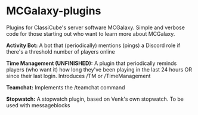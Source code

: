 # MCGalaxy-plugins
Plugins for ClassiCube's server software MCGalaxy. Simple and verbose code for those starting out who want to learn more about MCGalaxy.

<b>Activity Bot:</b>
A bot that (periodically) mentions (pings) a Discord role if there's a threshold number of players online

<b>Time Management (UNFINISHED):</b>
A plugin that periodically reminds players (who want it) how long they've been playing in the last 24 hours OR since their last login. Introduces /TM or /TimeManagement

<b>Teamchat:</b>
Implements the /teamchat command

<b>Stopwatch:</b>
A stopwatch plugin, based on Venk's own stopwatch. To be used with messageblocks
